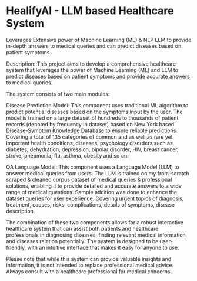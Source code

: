# HealifyAI - LLM based Healthcare System
Leverages Extensive power of Machine Learning (ML) &amp; NLP LLM to provide in-depth answers to medical queries and can predict diseases based on patient symptoms

Description: This project aims to develop a comprehensive healthcare system that leverages the power of Machine Learning (ML) and LLM to predict diseases based on patient symptoms and provide accurate answers to medical queries.

The system consists of two main modules:

Disease Prediction Model: This component uses traditional ML algorithm to predict potential diseases based on the symptoms input by the user. The model is trained on a large dataset of hundreds to thousands of patient records (denoted by frequency in dataset) based on New York based [Disease-Symptom Knowledge Database](https://people.dbmi.columbia.edu/~friedma/Projects/DiseaseSymptomKB/) to ensure reliable predictions. Covering a total of 135 categories of common and as well as rare yet important health conditions, diseases, psychology disorders such as diabetes, dehydration, depression, bipolar disorder, HIV, breast cancer, stroke, pneumonia, flu, asthma, obesity and so on.

QA Language Model: This component uses a Language Model (LLM) to answer medical queries from users. The LLM is trained on my from-scratch scraped & cleaned corpus dataset of medical queries & professional solutions, enabling it to provide detailed and accurate answers to a wide range of medical questions. Sample addition was done to enhance the dataset queries for user experience. Covering urgent topics of diagnosis, treatment, causes, risks, complications, details of symptoms, disease description.

The combination of these two components allows for a robust interactive healthcare system that can assist both patients and healthcare professionals in diagnosing diseases, finding relevant medical information and diseases relation potentially. The system is designed to be user-friendly, with an intuitive interface that makes it easy for anyone to use.

Please note that while this system can provide valuable insights and information, it is not intended to replace professional medical advice. Always consult with a healthcare professional for medical concerns.
